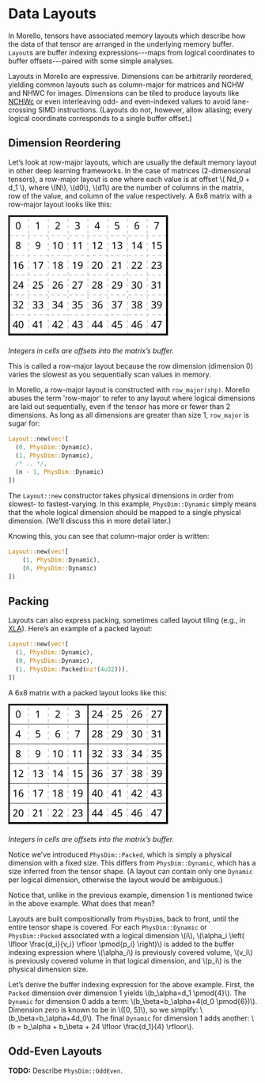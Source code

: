 # Data Layouts

In Morello, tensors have associated memory layouts which describe how the data of that
tensor are arranged in the underlying memory buffer. `Layout`s are buffer indexing
expressions---maps from logical coordinates to buffer offsets---paired with some simple
analyses.

Layouts in Morello are expressive. Dimensions can be arbitrarily reordered, yielding
common layouts such as column-major for matrices and NCHW and NHWC for images.
Dimensions can be tiled to produce layouts like
[NCHWc](https://doi.org/10.1109/SC.2018.00069) or even interleaving odd- and
even-indexed values to avoid lane-crossing SIMD instructions. (Layouts do not, however,
allow aliasing; every logical coordinate corresponds to a single buffer offset.)

## Dimension Reordering

Let’s look at row-major layouts, which are usually the default memory layout in other
deep learning frameworks. In the case of matrices (2-dimensional tensors), a row-major
layout is one where each value is at offset \\( Nd_0 + d_1 \\), where \\(N\\), \\(d0\\),
\\(d1\\) are the number of columns in the matrix, row of the value, and column of the
value respectively. A 6x8 matrix with a row-major layout looks like this:

![](images/rowmajor.svg "Matrix with row-major layout")

*Integers in cells are offsets into the matrix’s buffer.*

This is called a row-major layout because the row dimension (dimension 0) varies the
slowest as you sequentially scan values in memory.

In Morello, a row-major layout is constructed with `row_major(shp)`. Morello
abuses the term 'row-major’ to refer to any layout where logical dimensions are
laid out sequentially, even if the tensor has more or fewer than 2 dimensions.
As long as all dimensions are greater than size 1, `row_major` is sugar for:

```rust
Layout::new(vec![
  (0, PhysDim::Dynamic),
  (1, PhysDim::Dynamic),
  /* .. */,
  (n - 1, PhysDim::Dynamic)
])
```

The `Layout::new` constructor takes physical dimensions in order from slowest- to
fastest-varying. In this example, `PhysDim::Dynamic` simply means that the whole logical
dimension should be mapped to a single physical dimension. (We’ll discuss this in more
detail later.)

Knowing this, you can see that column-major order is written:

```rust
Layout::new(vec![
    (1, PhysDim::Dynamic),
    (0, PhysDim::Dynamic)
])
```

## Packing

Layouts can also express packing, sometimes called layout tiling (e.g., in
[XLA](https://openxla.org/xla/tiled_layout)). Here’s an example of a packed layout:

```rust
Layout::new(vec![
  (1, PhysDim::Dynamic),
  (0, PhysDim::Dynamic),
  (1, PhysDim::Packed(nz!(4u32))),
])
```

A 6x8 matrix with a packed layout looks like this:

![](images/packed.svg "Matrix with a packed layout")

*Integers in cells are offsets into the matrix’s buffer.*

Notice we’ve introduced `PhysDim::Packed`, which is simply a physical dimension with a
fixed size. This differs from `PhysDim::Dynamic`, which has a size inferred from the
tensor shape. (A layout can contain only one `Dynamic` per logical dimension, otherwise
the layout would be ambiguous.)

Notice that, unlike in the previous example, dimension 1 is mentioned twice in the above
example. What does that mean?

Layouts are built compositionally from `PhysDim`s, back to front, until the entire
tensor shape is covered. For each `PhysDim::Dynamic` or `PhysDim::Packed` associated
with a logical dimension \\(i\\),
\\(\alpha_i \left( \lfloor \frac{d_i}{v_i} \rfloor \pmod{p_i} \right)\\)
is added to the buffer indexing expression where \\(\alpha_i\\) is previously covered
volume, \\(v_i\\) is previously covered volume in that logical dimension, and \\(p_i\\)
is the physical dimension size.

Let’s derive the buffer indexing expression for the above example. First, the `Packed`
dimension over dimension 1 yields \\(b_\alpha=d_1 \pmod{4}\\). The `Dynamic` for
dimension 0 adds a term: \\(b_\beta=b_\alpha+4(d_0 \pmod{6})\\). Dimension zero is known
to be in \\(\[0, 5\]\\), so we simplify: \\(b_\beta=b_\alpha+4d_0\\).  The final
`Dynamic` for dimension 1 adds another: \\(b = b_\alpha + b_\beta + 24 \lfloor
\frac{d_1}{4} \rfloor\\).

## Odd-Even Layouts

**TODO:** Describe `PhysDim::OddEven`.
